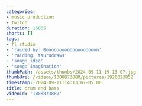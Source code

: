 ```yaml
---
categories:
- music production
- twitch
duration: 16065
shorts: []
tags:
- fl studio
- 'raided by: Booooooooooooooooooom'
- 'raiding: tsurudraws'
- 'song: idea'
- 'song: imagination'
thumbPath: /assets/thumbs/2024-09-11-19-13-07.jpg
thumbUri: /videos/1008873880/pictures/1926023852
timestamp: 2024-09-11T14:13:07-05:00
title: drum and bass
videoId: '1008873880'
---
```

